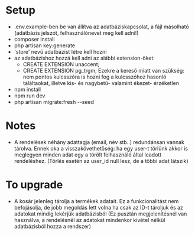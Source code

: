 # Setup
- .env.example-ben be van állítva az adatbáziskapcsolat, a fájl másolható (adatbázis jelszót, felhasználónevet meg kell adni!)
- composer install
- php artisan key:generate
- 'store' nevű adatbázist létre kell hozni
- az adatbázishoz hozzá kell adni az alábbi extension-öket:
    - CREATE EXTENSION unaccent;
    - CREATE EXTENSION pg_trgm;
    Ezekre a kereső miatt van szükség: nem pontos kulcsszóra is hozni fog a kulcsszóhoz hasonló találtaokat, illetve kis- és nagybetű- valamint ékezet- érzéketlen
- npm install
- npm run dev
- php artisan migrate:fresh --seed

# Notes
- A rendelések néhány adattagja (email, név stb..) redundánsan vannak tárolva. Ennek oka a visszakövethetőség: ha egy user-t törlünk akkor is meglegyen minden adat egy a törölt felhasználó által leadott rendeléshez. (Törlés esetén az user_id null lesz, de a többi adat látszik)

# To upgrade
- A kosár jelenleg tárolja a termékek adatait. Ez a funkcionalitást nem befojásolja, de jobb megoldás lett volna ha csak az ID-t tároljuk és az adatokat mindig lekérjük adatbázisból (Ez pusztán megjelenítésnél van használva, a rendelésnél az adatokat mindenkor kivétel nélkül adatbázisból hozza a rendszer)
